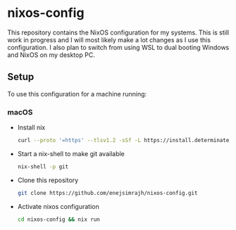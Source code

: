 # nixos-config

This repository contains the NixOS configuration for my systems. This is still work in progress and I will most likely make a lot changes as I use this configuration. I also plan to switch from using WSL to dual booting Windows and NixOS on my desktop PC.

## Setup

To use this configuration for a machine running:

### macOS
- Install nix
  ```zsh
  curl --proto '=https' --tlsv1.2 -sSf -L https://install.determinate.systems/nix | sh -s -- install
  ```
- Start a nix-shell to make git available
  ```zsh
  nix-shell -p git
  ```
- Clone this repository
  ```zsh
  git clone https://github.com/enejsimrajh/nixos-config.git
  ```
- Activate nixos configuration
    ```zsh
  cd nixos-config && nix run
  ```
